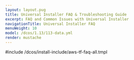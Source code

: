 ```yaml
---
layout: layout.pug
title: Universal Installer FAQ & Troubleshooting Guide
excerpt: FAQ and Common Issues with Universal Installer
navigationTitle: Universal Installer FAQ
menuWeight: 10
model: /dcos/1.13/113-data.yml
render: mustache
---
```


#include /dcos/install-include/aws-tf-faq-all.tmpl